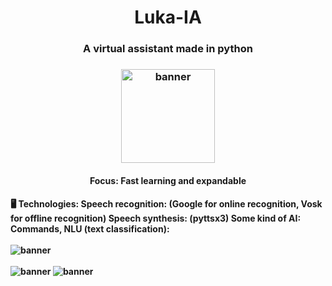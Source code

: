 <h1 align="center">
  Luka-IA
  </h1>
 <h3 align="center"> 
 A virtual assistant made in python 
</h3>
<h3 align="center"> 
  <img alt="banner" src="https://user-images.githubusercontent.com/88866403/229328053-0a85c026-1ad1-4341-8bb2-6042e0110f7d.png" width="150" height="150">
</h3>
 <h4 align="center"> 
 Focus:
Fast learning and expandable 
</h4>
  <h4> 
    🖥️ Technologies: Speech recognition: (Google for online recognition, Vosk for offline recognition) Speech synthesis: (pyttsx3) Some kind of AI: Commands, NLU (text classification):
    <br />
    <br />
    <img alt="banner" src="https://img.shields.io/badge/Python-FFD43B?style=for-the-badge&logo=python&logoColor=blue">
        <br />
        <br />
    <img alt="banner" src="https://img.shields.io/badge/*-Vosk-green">
    <img alt="banner" src="https://img.shields.io/badge/*-pyttsx3-orange">
    </h4>

